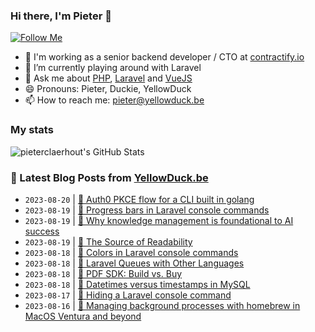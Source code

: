 ### Hi there, I'm Pieter 👋  
[![Follow Me](https://img.shields.io/github/followers/pieterclaerhout?label=Follow&style=social)](https://github.com/pieterclaerhout)

- 🏢 I'm working as a senior backend developer / CTO at [contractify.io](https://contractify.io)
- 🌱 I’m currently playing around with Laravel
- 💬 Ask me about [PHP](https://php.net), [Laravel](http://laravel.com) and [VueJS](https://vuejs.org)
- 😄 Pronouns: Pieter, Duckie, YellowDuck
- 📫 How to reach me: pieter@yellowduck.be

### My stats

![pieterclaerhout's GitHub Stats](https://github-readme-stats.vercel.app/api?username=pieterclaerhout&show_icons=true&count_private=true&line_height=40)

### 📩 Latest Blog Posts from [YellowDuck.be](https://www.yellowduck.be/)
<!-- BLOG-POST-LIST:START -->
- `2023-08-20` | [🔗 Auth0 PKCE flow for a CLI built in golang](https://www.yellowduck.be/posts/auth0-pkce-flow-for-a-cli-built-in-golang)  
- `2023-08-19` | [🐥 Progress bars in Laravel console commands](https://www.yellowduck.be/posts/progress-bars-in-laravel-console-commands)  
- `2023-08-19` | [🔗 Why knowledge management is foundational to AI success](https://www.yellowduck.be/posts/why-knowledge-management-is-foundational-to-ai-success)  
- `2023-08-19` | [🔗 The Source of Readability](https://www.yellowduck.be/posts/the-source-of-readability)  
- `2023-08-18` | [🐥 Colors in Laravel console commands](https://www.yellowduck.be/posts/colors-in-laravel-console-commands)  
- `2023-08-18` | [🔗 Laravel Queues with Other Languages](https://www.yellowduck.be/posts/laravel-queues-with-other-languages)  
- `2023-08-18` | [🔗 PDF SDK: Build vs. Buy](https://www.yellowduck.be/posts/pdf-sdk-build-vs-buy)  
- `2023-08-18` | [🔗 Datetimes versus timestamps in MySQL](https://www.yellowduck.be/posts/datetimes-versus-timestamps-in-mysql)  
- `2023-08-17` | [🐥 Hiding a Laravel console command](https://www.yellowduck.be/posts/hiding-a-laravel-console-command)  
- `2023-08-16` | [🔗 Managing background processes with homebrew in MacOS Ventura and beyond](https://www.yellowduck.be/posts/managing-background-processes-with-homebrew-in-macos-ventura-and-beyond)  

<!-- BLOG-POST-LIST:END -->
